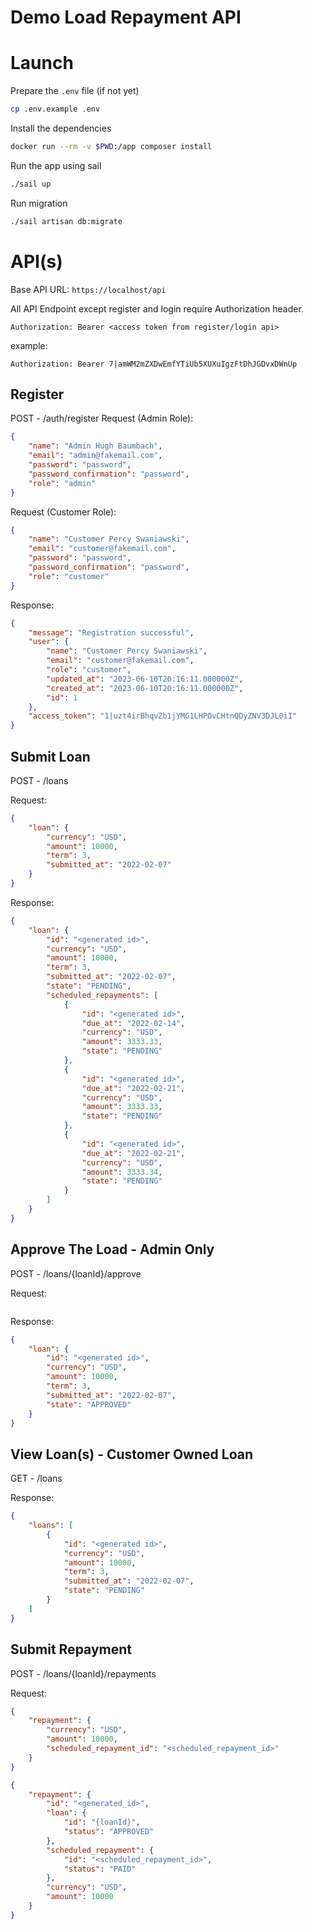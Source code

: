 # Demo Load Repayment API

# Launch

Prepare the `.env` file (if not yet)

```bash
cp .env.example .env
```

Install the dependencies

```bash
docker run --rm -v $PWD:/app composer install
```

Run the app using sail

```bash
./sail up

```

Run migration

```bash
./sail artisan db:migrate
```

# API(s)

Base API URL: `https://localhost/api`

All API Endpoint except register and login require Authorization header.

```
Authorization: Bearer <access token from register/login api>
```

example:

```
Authorization: Bearer 7|amWM2mZXDwEmfYTiUb5XUXuIgzFtDhJGDvxDWnUp
```

## Register

POST - /auth/register
Request (Admin Role):

```json
{
    "name": "Admin Hugh Baumbach",
    "email": "admin@fakemail.com",
    "password": "password",
    "password_confirmation": "password",
    "role": "admin"
}
```

Request (Customer Role):

```json
{
    "name": "Customer Percy Swaniawski",
    "email": "customer@fakemail.com",
    "password": "password",
    "password_confirmation": "password",
    "role": "customer"
}
```

Response:

```json
{
    "message": "Registration successful",
    "user": {
        "name": "Customer Percy Swaniawski",
        "email": "customer@fakemail.com",
        "role": "customer",
        "updated_at": "2023-06-10T20:16:11.000000Z",
        "created_at": "2023-06-10T20:16:11.000000Z",
        "id": 1
    },
    "access_token": "1|uzt4irBhqvZb1jYMG1LHPOvCHtnQDyZNV3DJL0iI"
}
```

## Submit Loan

POST - /loans

Request:

```json
{
    "loan": {
        "currency": "USD",
        "amount": 10000,
        "term": 3,
        "submitted_at": "2022-02-07"
    }
}
```

Response:

```json
{
    "loan": {
        "id": "<generated id>",
        "currency": "USD",
        "amount": 10000,
        "term": 3,
        "submitted_at": "2022-02-07",
        "state": "PENDING",
        "scheduled_repayments": [
            {
                "id": "<generated id>",
                "due_at": "2022-02-14",
                "currency": "USD",
                "amount": 3333.33,
                "state": "PENDING"
            },
            {
                "id": "<generated id>",
                "due_at": "2022-02-21",
                "currency": "USD",
                "amount": 3333.33,
                "state": "PENDING"
            },
            {
                "id": "<generated id>",
                "due_at": "2022-02-21",
                "currency": "USD",
                "amount": 3333.34,
                "state": "PENDING"
            }
        ]
    }
}
```

## Approve The Load - Admin Only

POST - /loans/{loanId}/approve

Request:

```json

```

Response:

```json
{
    "loan": {
        "id": "<generated id>",
        "currency": "USD",
        "amount": 10000,
        "term": 3,
        "submitted_at": "2022-02-07",
        "state": "APPROVED"
    }
}
```

## View Loan(s) - Customer Owned Loan

GET - /loans

Response:

```json
{
    "loans": [
        {
            "id": "<generated id>",
            "currency": "USD",
            "amount": 10000,
            "term": 3,
            "submitted_at": "2022-02-07",
            "state": "PENDING"
        }
    ]
}
```

## Submit Repayment

POST - /loans/{loanId}/repayments

Request:

```json
{
    "repayment": {
        "currency": "USD",
        "amount": 10000,
        "scheduled_repayment_id": "<scheduled_repayment_id>"
    }
}
```

```json
{
    "repayment": {
        "id": "<generated_id>",
        "loan": {
            "id": "{loanId}",
            "status": "APPROVED"
        },
        "scheduled_repayment": {
            "id": "<scheduled_repayment_id>",
            "status": "PAID"
        },
        "currency": "USD",
        "amount": 10000
    }
}
```
